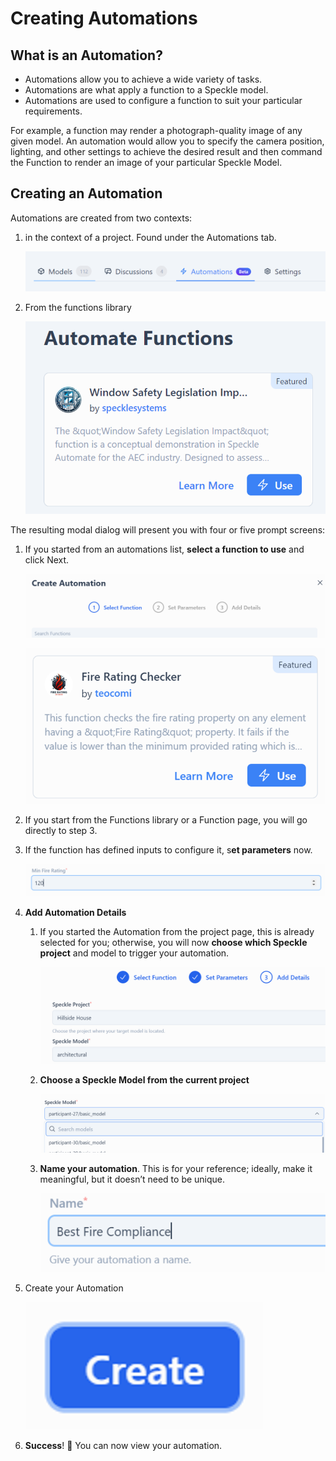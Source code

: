 # Creating Automations

## **What is an Automation?**

- Automations allow you to achieve a wide variety of tasks.
- Automations are what apply a function to a Speckle model.
- Automations are used to configure a function to suit your particular requirements.

For example, a function may render a photograph-quality image of any given model. An automation would allow you to specify the camera position, lighting, and other settings to achieve the desired result and then command the Function to render an image of your particular Speckle Model.

## **Creating an Automation**

Automations are created from two contexts:

1. in the context of a project. Found under the Automations tab.
    
    ![the automations tab](./img/automations-tab.png)
    
2. From the functions library
    
    ![alt text](./img/function-library-card.png)
    

The resulting modal dialog will present you with four or five prompt screens:

1. If you started from an automations list, **select a function to use** and click Next.
    
    ![create automation](./img/create-automation.png)
    
    ![selected function](./img/selected-function.png)
    
2. If you start from the Functions library or a Function page, you will go directly to step 3.
3. If the function has defined inputs to configure it, s**et parameters** now.
    
    ![parameter configuration](./img/configuration.png)
    
4. **Add Automation Details**
    1. If you started the Automation from the project page, this is already selected for you; otherwise, you will now **choose which Speckle project** and model to trigger your automation.
        
        ![set parameters](./img/set-parameters.png)
        
    2. **Choose a Speckle Model from the current project**
        
        ![choose a model](./img/choose-model.png)
        
    3. **Name your automation**. This is for your reference; ideally, make it meaningful, but it doesn’t need to be unique.
        
        ![alt text](./img/automation-name.png)
        
        
5. Create your Automation
    
    ![create!](./img/create-button.png)
    
6. **Success**! 🥳 You can now view your automation.